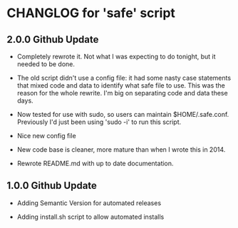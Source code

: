 # CHANGLOG for 'safe' script

## 2.0.0 Github Update

* Completely rewrote it. Not what I was expecting to do tonight, but it needed to be done.

* The old script didn't use a config file: it had some nasty case statements that mixed code and data to identify what safe file to use.  This was the reason for the whole rewrite. I'm big on separating code and data these days.

* Now tested for use with sudo, so users can maintain $HOME/.safe.conf.  Previously I'd just been using 'sudo -i' to run this script.

* Nice new config file

* New code base is cleaner, more mature than when I wrote this in 2014.

* Rewrote README.md with up to date documentation.

## 1.0.0 Github Update

* Adding Semantic Version for automated releases

* Adding install.sh script to allow automated installs
